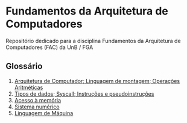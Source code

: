 # Fundamentos da Arquitetura de Computadores
Repositório dedicado para a disciplina Fundamentos da Arquitetura de Computadores (FAC) da UnB / FGA

## Glossário

1. <a href="https://github.com/W4RT1N5/fac/blob/main/1_arq_computador%26linguagem_montagem%26operacoes_arit/" target="_blank">Arquitetura de Computador; Linguagem de montagem; Operações Aritméticas</a>
2. <a href="https://github.com/W4RT1N5/fac/blob/main/2_tipos_dados%26syscall%26instrucoes/" target="_blank">Tipos de dados; Syscall; Instruções e pseudoinstruções</a>
3. <a href="https://github.com/W4RT1N5/fac/blob/main/3_acesso_memoria/" target="_blank">Acesso à memória</a>
5. <a href="https://github.com/W4RT1N5/fac/blob/main/4_sistema_numerico/" target="_blank">Sistema numérico</a>
6. <a href="https://github.com/W4RT1N5/fac/blob/main/5_linguagem_maquina/" target="_blank">Linguagem de Máquina</a>

